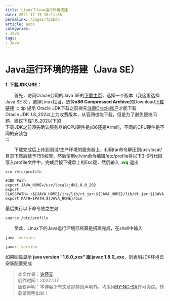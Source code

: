```yaml
---
title: Linux下Java运行环境搭建
date: 2021-12-15 10:11:38
permalink: /pages/f22bdb
article: auto
categories:
- Java
tags:
- Java
---
```


# Java运行环境的搭建（Java SE）

**1. 下载JDK/JRE：**

&ensp;&ensp;&ensp;&ensp;首先，访问Oracle公司的Java SE的[下载主页](http://www.oracle.com/technetwork/java/javase/downloads/index.html)，选择一个版本（我这里选择Java SE 8），选择Linux栏目，选择**x86 Compressed Archive**的Download[下载链接](https://www.oracle.com/java/technologies/downloads/#java8-linux)
::: tip 提示
Oracle JDK下载之前得先[注册Oracle账户](https://profile.oracle.com/myprofile/account/create-account.jspx)才能下载  
Oracle JDK 1.8_202以上为收费版本，从官网也能下载，但是为了避免侵权问题，建议下载1.8_202以下的  
下载JDK之前须先确认服务器的CPU硬件是x86还是Arm的，不同的CPU硬件是不同的安装包  
:::

&ensp;&ensp;&ensp;&ensp;下载完成后上传到测试/生产环境的服务器上，利用tar命令解压到/usr/local/目录下然后赋予755权限，然后使用vi/vim命令编辑/etc/profile将以下3-6行代码写入profile文件中，完成后按下键盘上的Esc键，然后输入 **<font color="green">:wq</font>** 退出
```shell
vim /etc/profile

#JDK Path
export JAVA_HOME=/usr/local/jdk1.8.0_202
export CLASSPATH=.:${JAVA_HOME}/jre/lib/rt.jar:${JAVA_HOME}/lib/dt.jar:${JAVA_HOME}/lib/tools.jar
export PATH=$PATH:${JAVA_HOME}/bin
```
最后执行以下命令使之生效
```shell
source /etc/profile
```
&ensp;&ensp;&ensp;&ensp;至此，Linux下的Java运行环境已经算是搭建完成，在shell中输入
```sh
java -version 

javac -version
```
如果回显显示 **java version "1.8.0_xxx" 跟 javac 1.8.0_xxx**，则表明JDK环境已安装配置完成

>本文作者：[许怀安](https://keington.github.io/)
><br/>创作时间：2022.1.17
><br/>版权声明：本博客所有文章除特别声明外，均采用[BY-NC-SA](https://creativecommons.org/licenses/by-nc-sa/4.0/zh-CN/)许可协议。转载请禀明出处！
